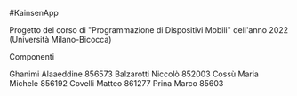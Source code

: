 
#KainsenApp

Progetto del corso di "Programmazione di Dispositivi Mobili" dell'anno 2022 (Università Milano-Bicocca)

Componenti

Ghanimi Alaaeddine 856573
Balzarotti Niccolò 852003
Cossù Maria Michele 856192
Covelli Matteo 861277
Prina Marco 85603
